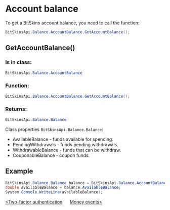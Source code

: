 ﻿# Account balance

To get a BitSkins account balance, you need to call the function:

```csharp
BitSkinsApi.Balance.AccountBalance.GetAccountBalance();
```

## GetAccountBalance()

### Is in class:

```csharp
BitSkinsApi.Balance.AccountBalance
```

### Function:

```csharp
BitSkinsApi.Balance.AccountBalance.GetAccountBalance();
```

### Returns:

```csharp
BitSkinsApi.Balance.Balance
```

Class properties ```BitSkinsApi.Balance.Balance```:
* AvailableBalance - funds available for spending.
* PendingWithdrawals - funds pending withdrawals.
* WithdrawableBalance - funds that can be withdraw.
* CouponableBalance - coupon funds.

## Example

```csharp
BitSkinsApi.Balance.Balance balance = BitSkinsApi.Balance.AccountBalance.GetAccountBalance();
double availableBalance = balance.AvailableBalance;
System.Console.WriteLine(availableBalance);
```

[<Two-factor authentication](https://github.com/Captious99/BitSkinsApi/blob/master/docs/eng/account/two_factor_authentication.md) &nbsp;&nbsp;&nbsp;&nbsp; [Money events>](https://github.com/Captious99/BitSkinsApi/blob/master/docs/eng/balance/money_events.md)